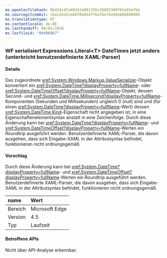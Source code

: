 ```yaml
---
ms.openlocfilehash: 06424c4fa40343a881356c20003300f65e93efbb
ms.sourcegitcommit: cbacb5d2cebbf044547f6af6e74a9de866800985
ms.translationtype: HT
ms.contentlocale: de-DE
ms.lasthandoff: 09/05/2020
ms.locfileid: "89496967"
---
```

### <a name="wf-serializes-expressionsliterallttgt-datetimes-differently-now-breaks-custom-xaml-parsers"></a>WF serialisiert Expressions.Literal&lt;T&gt; DateTimes jetzt anders (unterbricht benutzerdefinierte XAML-Parser)

#### <a name="details"></a>Details

Das zugeordnete <xref:System.Windows.Markup.ValueSerializer>-Objekt konvertiert ein <xref:System.DateTime?displayProperty=fullName>- oder <xref:System.DateTimeOffset?displayProperty=fullName>-Objekt, dessen Second- und <xref:System.DateTime.Millisecond?displayProperty=fullName>-Komponenten (Sekunden und Millisekunden) ungleich 0 (null) sind und (für einen <xref:System.DateTime?displayProperty=fullName>-Wert) dessen <xref:System.DateTime.Kind>-Eigenschaft nicht angegeben ist, in eine Eigenschaftenelementsyntax anstatt in eine Zeichenfolge. Durch diese Änderung kann bei <xref:System.DateTime?displayProperty=fullName>- und <xref:System.DateTimeOffset?displayProperty=fullName>-Werten ein Roundtrip ausgeführt werden. Benutzerdefinierte XAML-Parser, die davon ausgehen, dass sich Eingabe-XAML in der Attributsyntax befindet, funktionieren nicht ordnungsgemäß.

#### <a name="suggestion"></a>Vorschlag

Durch diese Änderung kann bei <xref:System.DateTime?displayProperty=fullName>- und <xref:System.DateTimeOffset?displayProperty=fullName>-Werten ein Roundtrip ausgeführt werden. Benutzerdefinierte XAML-Parser, die davon ausgehen, dass sich Eingabe-XAML in der Attributsyntax befindet, funktionieren nicht ordnungsgemäß.

| name    | Wert       |
|:--------|:------------|
| Bereich   |Microsoft Edge|
|Version|4.5|
|Typ|Laufzeit|

#### <a name="affected-apis"></a>Betroffene APIs

Nicht über API-Analyse erkennbar.

<!--

#### Affected APIs

Not detectable via API analysis.

-->
